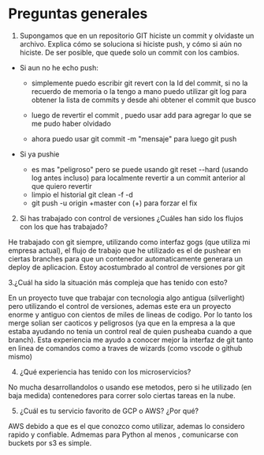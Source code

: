 # Preguntas generales 

1. Supongamos que en un repositorio GIT hiciste un commit y olvidaste un archivo. Explica cómo se soluciona si hiciste push, y cómo si aún no hiciste. 
De ser posible, que quede solo un commit con los cambios. 

- Si aun no he echo push:
  - simplemente puedo escribir git revert <commit> con la Id del commit, si no la recuerdo de memoria o la tengo a mano
  puedo utilizar git log para obtener la lista de commits y desde ahi obtener el commit que busco

  - luego de revertir el commit , puedo usar add <archivo> para agregar lo que se me pudo haber olvidado

  - ahora puedo usar git commit -m "mensaje" para luego git push   

- Si ya pushie 
    - es mas "peligroso" pero se puede usando git reset --hard <commit> (usando log antes incluso) para localmente revertir a un commit anterior al que quiero revertir
    - limpio el historial git clean -f -d 
    - git push -u origin +master con (+) para forzar el fix 
 

2. Si has trabajado con control de versiones ¿Cuáles han sido los flujos con los que has trabajado? 

He trabajado con git siempre, utilizando como interfaz gogs (que utiliza mi empresa actual), el flujo de trabajo que he utilizado es el de pushear en ciertas branches para que un contenedor
automaticamente generara un deploy de aplicacion. Estoy acostumbrado al control de versiones por git 


3.¿Cuál ha sido la situación más compleja que has tenido con esto? 

En un proyecto tuve que trabajar con tecnologia algo antigua (silverlight) pero utilizando el control de versiones, ademas este era un proyecto enorme y antiguo con cientos de miles de lineas de codigo. Por lo tanto los merge solian ser caoticos y peligrosos (ya que en la empresa a la que estaba ayudando no tenia un control real de quien pusheaba cuando a que branch). Esta experiencia me ayudo a conocer mejor la interfaz de git tanto en linea de comandos como a traves de wizards (como vscode o github mismo) 


4. ¿Qué experiencia has tenido con los microservicios? 

No mucha desarrollandolos o usando ese metodos, pero si he utilizado (en baja medida) contenedores para correr solo ciertas tareas en la nube.

5. ¿Cuál es tu servicio favorito de GCP o AWS? ¿Por qué? 

AWS debido a que es el que conozco como utilizar, ademas lo considero rapido y confiable. Admemas para Python al menos , comunicarse con buckets por s3 es simple.
